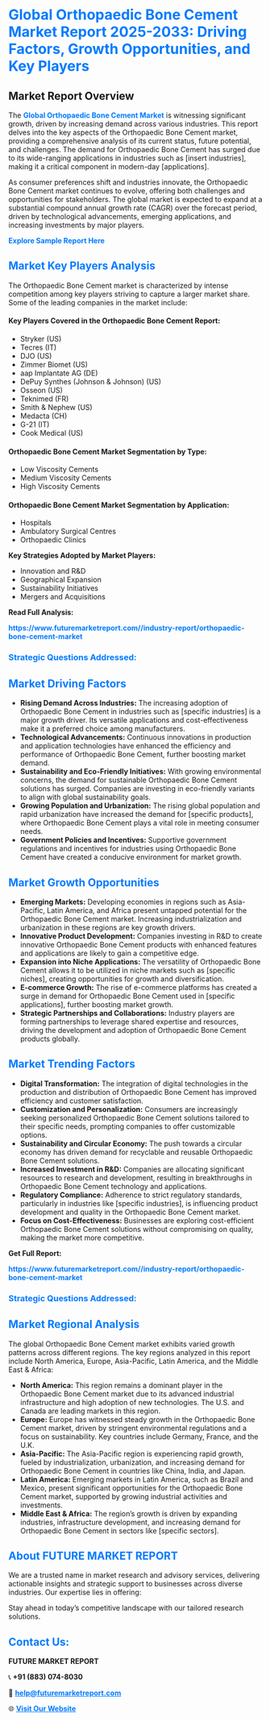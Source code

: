 <h1 style="color: #007BFF;">Global Orthopaedic Bone Cement Market Report 2025-2033: Driving Factors, Growth Opportunities, and Key Players</h1>

<section id="overview">
<h2>Market Report Overview</h2>
<p>The <a href="https://www.futuremarketreport.com//industry-report/orthopaedic-bone-cement-market" style="color: #007BFF; text-decoration: none;"><strong>Global Orthopaedic Bone Cement Market</strong></a> is witnessing significant growth, driven by increasing demand across various industries. This report delves into the key aspects of the Orthopaedic Bone Cement market, providing a comprehensive analysis of its current status, future potential, and challenges. The demand for Orthopaedic Bone Cement has surged due to its wide-ranging applications in industries such as [insert industries], making it a critical component in modern-day [applications].</p>
<p>As consumer preferences shift and industries innovate, the Orthopaedic Bone Cement market continues to evolve, offering both challenges and opportunities for stakeholders. The global market is expected to expand at a substantial compound annual growth rate (CAGR) over the forecast period, driven by technological advancements, emerging applications, and increasing investments by major players.</p>
</section>

<section id="overview">
<p><a href="https://www.futuremarketreport.com//request-sample/reportId=64659" style="color: #007BFF; text-decoration: none;"><strong>Explore Sample Report Here</strong></a></p>
</section>

<section id="key-players">
<h2 style="color: #007BFF;">Market Key Players Analysis</h2>
<p>The Orthopaedic Bone Cement market is characterized by intense competition among key players striving to capture a larger market share. Some of the leading companies in the market include:</p>
<h4>Key Players Covered in the Orthopaedic Bone Cement Report:</h4>
<ul><li>Stryker (US)</li><li>Tecres (IT)</li><li>DJO (US)</li><li>Zimmer Biomet (US)</li><li>aap Implantate AG (DE)</li><li>DePuy Synthes (Johnson &amp; Johnson) (US)</li><li>Osseon (US)</li><li>Teknimed (FR)</li><li>Smith &amp; Nephew (US)</li><li>Medacta (CH)</li><li>G-21 (IT)</li><li>Cook Medical (US)</li></ul>
<h4>Orthopaedic Bone Cement Market Segmentation by Type:</h4>
<ul><li>Low Viscosity Cements</li><li>Medium Viscosity Cements</li><li>High Viscosity Cements</li></ul>

<h4>Orthopaedic Bone Cement Market Segmentation by Application:</h4>
<ul><li>Hospitals</li><li>Ambulatory Surgical Centres</li><li>Orthopaedic Clinics</li></ul>
<p><strong>Key Strategies Adopted by Market Players:</strong></p>
<ul>
<li>Innovation and R&D</li>
<li>Geographical Expansion</li>
<li>Sustainability Initiatives</li>
<li>Mergers and Acquisitions</li>
</ul>
</section>

<section>
<p><strong>Read Full Analysis: </strong></p><a href="https://www.futuremarketreport.com//industry-report/orthopaedic-bone-cement-market" style="color: #007BFF; text-decoration: none;"><strong>https://www.futuremarketreport.com//industry-report/orthopaedic-bone-cement-market</strong></a>
<h3 style="color: #007BFF;">Strategic Questions Addressed:</h3>
</section>

<section id="driving-factors">
<h2 style="color: #007BFF;">Market Driving Factors</h2>
<ul>
<li><strong>Rising Demand Across Industries:</strong> The increasing adoption of Orthopaedic Bone Cement in industries such as [specific industries] is a major growth driver. Its versatile applications and cost-effectiveness make it a preferred choice among manufacturers.</li>
<li><strong>Technological Advancements:</strong> Continuous innovations in production and application technologies have enhanced the efficiency and performance of Orthopaedic Bone Cement, further boosting market demand.</li>
<li><strong>Sustainability and Eco-Friendly Initiatives:</strong> With growing environmental concerns, the demand for sustainable Orthopaedic Bone Cement solutions has surged. Companies are investing in eco-friendly variants to align with global sustainability goals.</li>
<li><strong>Growing Population and Urbanization:</strong> The rising global population and rapid urbanization have increased the demand for [specific products], where Orthopaedic Bone Cement plays a vital role in meeting consumer needs.</li>
<li><strong>Government Policies and Incentives:</strong> Supportive government regulations and incentives for industries using Orthopaedic Bone Cement have created a conducive environment for market growth.</li>
</ul>
</section>

<section id="growth-opportunities">
<h2 style="color: #007BFF;">Market Growth Opportunities</h2>
<ul>
<li><strong>Emerging Markets:</strong> Developing economies in regions such as Asia-Pacific, Latin America, and Africa present untapped potential for the Orthopaedic Bone Cement market. Increasing industrialization and urbanization in these regions are key growth drivers.</li>
<li><strong>Innovative Product Development:</strong> Companies investing in R&D to create innovative Orthopaedic Bone Cement products with enhanced features and applications are likely to gain a competitive edge.</li>
<li><strong>Expansion into Niche Applications:</strong> The versatility of Orthopaedic Bone Cement allows it to be utilized in niche markets such as [specific niches], creating opportunities for growth and diversification.</li>
<li><strong>E-commerce Growth:</strong> The rise of e-commerce platforms has created a surge in demand for Orthopaedic Bone Cement used in [specific applications], further boosting market growth.</li>
<li><strong>Strategic Partnerships and Collaborations:</strong> Industry players are forming partnerships to leverage shared expertise and resources, driving the development and adoption of Orthopaedic Bone Cement products globally.</li>
</ul>
</section>

<section id="trending-factors">
<h2 style="color: #007BFF;">Market Trending Factors</h2>
<ul>
<li><strong>Digital Transformation:</strong> The integration of digital technologies in the production and distribution of Orthopaedic Bone Cement has improved efficiency and customer satisfaction.</li>
<li><strong>Customization and Personalization:</strong> Consumers are increasingly seeking personalized Orthopaedic Bone Cement solutions tailored to their specific needs, prompting companies to offer customizable options.</li>
<li><strong>Sustainability and Circular Economy:</strong> The push towards a circular economy has driven demand for recyclable and reusable Orthopaedic Bone Cement solutions.</li>
<li><strong>Increased Investment in R&D:</strong> Companies are allocating significant resources to research and development, resulting in breakthroughs in Orthopaedic Bone Cement technology and applications.</li>
<li><strong>Regulatory Compliance:</strong> Adherence to strict regulatory standards, particularly in industries like [specific industries], is influencing product development and quality in the Orthopaedic Bone Cement market.</li>
<li><strong>Focus on Cost-Effectiveness:</strong> Businesses are exploring cost-efficient Orthopaedic Bone Cement solutions without compromising on quality, making the market more competitive.</li>
</ul>
</section>

<section>
<p><strong>Get Full Report: </strong></p><a href="https://www.futuremarketreport.com//industry-report/orthopaedic-bone-cement-market" style="color: #007BFF; text-decoration: none;"><strong>https://www.futuremarketreport.com//industry-report/orthopaedic-bone-cement-market</strong></a>
<h3 style="color: #007BFF;">Strategic Questions Addressed:</h3>
</section>


<section id="regional-analysis">
<h2 style="color: #007BFF;">Market Regional Analysis</h2>
<p>The global Orthopaedic Bone Cement market exhibits varied growth patterns across different regions. The key regions analyzed in this report include North America, Europe, Asia-Pacific, Latin America, and the Middle East & Africa:</p>
<ul>
<li><strong>North America:</strong> This region remains a dominant player in the Orthopaedic Bone Cement market due to its advanced industrial infrastructure and high adoption of new technologies. The U.S. and Canada are leading markets in this region.</li>
<li><strong>Europe:</strong> Europe has witnessed steady growth in the Orthopaedic Bone Cement market, driven by stringent environmental regulations and a focus on sustainability. Key countries include Germany, France, and the U.K.</li>
<li><strong>Asia-Pacific:</strong> The Asia-Pacific region is experiencing rapid growth, fueled by industrialization, urbanization, and increasing demand for Orthopaedic Bone Cement in countries like China, India, and Japan.</li>
<li><strong>Latin America:</strong> Emerging markets in Latin America, such as Brazil and Mexico, present significant opportunities for the Orthopaedic Bone Cement market, supported by growing industrial activities and investments.</li>
<li><strong>Middle East & Africa:</strong> The region’s growth is driven by expanding industries, infrastructure development, and increasing demand for Orthopaedic Bone Cement in sectors like [specific sectors].</li>
</ul>
</section>

<footer>
<h2 style="color: #007BFF;">About FUTURE MARKET REPORT</h2>
<p>We are a trusted name in market research and advisory services, delivering actionable insights and strategic support to businesses across diverse industries. Our expertise lies in offering:</p>

<p>Stay ahead in today’s competitive landscape with our tailored research solutions.</p>

<h2 style="color: #007BFF;">Contact Us:</h2>
<p><strong>FUTURE MARKET REPORT</strong></p>
<p>📞 <strong>+91 (883) 074-8030</strong></p>
<p>📧 <strong><a href="mailto:help@futuremarketreport.com" style="color: #007BFF;">help@futuremarketreport.com</a></strong></p>
<p>🌐 <strong><a href="https://www.futuremarketreport.com/" style="color: #007BFF;">Visit Our Website</a></strong></p>
</footer>